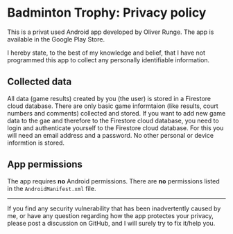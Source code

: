 # Badminton Trophy: Privacy policy

This is a privat used Android app developed by Oliver Runge. 
The app is available in the Google Play Store.

I hereby state, to the best of my knowledge and belief, that I have not programmed this app to collect any personally identifiable information. 

## Collected data
All data (game results) created by you (the user) is stored in a Firestore cloud database.
There are only basic game informtaion (like results, court numbers and comments) collected and stored.
If you want to add new game data to the gae and therefore to the Firestore cloud database, you need to login and authenticate yourself to the Firestore cloud database. For this you will need an email address and a password.
No other personal or device informtion is stored.

## App permissions
The app requires __no__ Android permissions.
There are __no__ permissions listed in the `AndroidManifest.xml` file.
* * *
If you find any security vulnerability that has been inadvertently caused by me, or have any question regarding how the app protectes your privacy, 
please post a discussion on GitHub, and I will surely try to fix it/help you.

